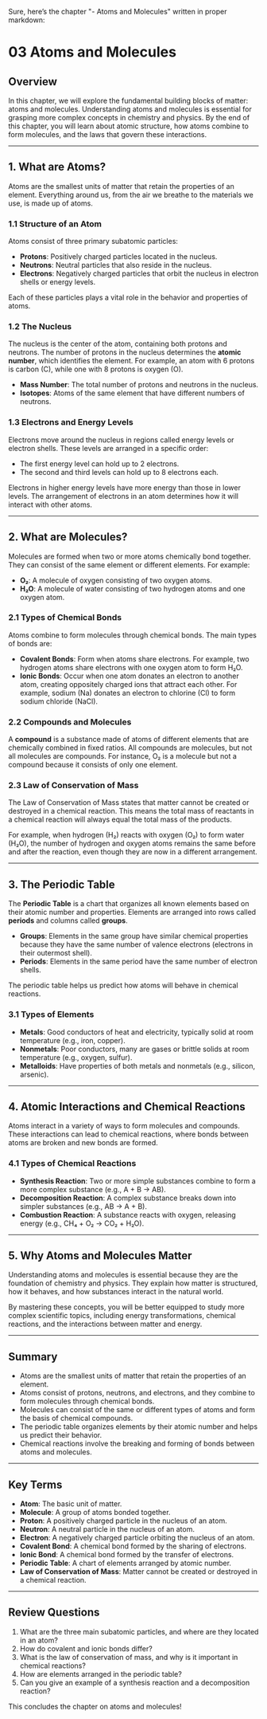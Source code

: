 Sure, here’s the chapter "- Atoms and Molecules" written in proper markdown:

# 03 Atoms and Molecules

## Overview

In this chapter, we will explore the fundamental building blocks of matter: atoms and molecules. Understanding atoms and molecules is essential for grasping more complex concepts in chemistry and physics. By the end of this chapter, you will learn about atomic structure, how atoms combine to form molecules, and the laws that govern these interactions.

---

## 1. What are Atoms?

Atoms are the smallest units of matter that retain the properties of an element. Everything around us, from the air we breathe to the materials we use, is made up of atoms. 

### 1.1 Structure of an Atom

Atoms consist of three primary subatomic particles:
- **Protons**: Positively charged particles located in the nucleus.
- **Neutrons**: Neutral particles that also reside in the nucleus.
- **Electrons**: Negatively charged particles that orbit the nucleus in electron shells or energy levels.

Each of these particles plays a vital role in the behavior and properties of atoms.

### 1.2 The Nucleus

The nucleus is the center of the atom, containing both protons and neutrons. The number of protons in the nucleus determines the **atomic number**, which identifies the element. For example, an atom with 6 protons is carbon (C), while one with 8 protons is oxygen (O).

- **Mass Number**: The total number of protons and neutrons in the nucleus.
- **Isotopes**: Atoms of the same element that have different numbers of neutrons.

### 1.3 Electrons and Energy Levels

Electrons move around the nucleus in regions called energy levels or electron shells. These levels are arranged in a specific order:
- The first energy level can hold up to 2 electrons.
- The second and third levels can hold up to 8 electrons each.

Electrons in higher energy levels have more energy than those in lower levels. The arrangement of electrons in an atom determines how it will interact with other atoms.

---

## 2. What are Molecules?

Molecules are formed when two or more atoms chemically bond together. They can consist of the same element or different elements. For example:
- **O₂**: A molecule of oxygen consisting of two oxygen atoms.
- **H₂O**: A molecule of water consisting of two hydrogen atoms and one oxygen atom.

### 2.1 Types of Chemical Bonds

Atoms combine to form molecules through chemical bonds. The main types of bonds are:

- **Covalent Bonds**: Form when atoms share electrons. For example, two hydrogen atoms share electrons with one oxygen atom to form H₂O.
- **Ionic Bonds**: Occur when one atom donates an electron to another atom, creating oppositely charged ions that attract each other. For example, sodium (Na) donates an electron to chlorine (Cl) to form sodium chloride (NaCl).
  
### 2.2 Compounds and Molecules

A **compound** is a substance made of atoms of different elements that are chemically combined in fixed ratios. All compounds are molecules, but not all molecules are compounds. For instance, O₂ is a molecule but not a compound because it consists of only one element.

### 2.3 Law of Conservation of Mass

The Law of Conservation of Mass states that matter cannot be created or destroyed in a chemical reaction. This means the total mass of reactants in a chemical reaction will always equal the total mass of the products.

For example, when hydrogen (H₂) reacts with oxygen (O₂) to form water (H₂O), the number of hydrogen and oxygen atoms remains the same before and after the reaction, even though they are now in a different arrangement.

---

## 3. The Periodic Table

The **Periodic Table** is a chart that organizes all known elements based on their atomic number and properties. Elements are arranged into rows called **periods** and columns called **groups**.

- **Groups**: Elements in the same group have similar chemical properties because they have the same number of valence electrons (electrons in their outermost shell).
- **Periods**: Elements in the same period have the same number of electron shells.

The periodic table helps us predict how atoms will behave in chemical reactions.

### 3.1 Types of Elements

- **Metals**: Good conductors of heat and electricity, typically solid at room temperature (e.g., iron, copper).
- **Nonmetals**: Poor conductors, many are gases or brittle solids at room temperature (e.g., oxygen, sulfur).
- **Metalloids**: Have properties of both metals and nonmetals (e.g., silicon, arsenic).

---

## 4. Atomic Interactions and Chemical Reactions

Atoms interact in a variety of ways to form molecules and compounds. These interactions can lead to chemical reactions, where bonds between atoms are broken and new bonds are formed.

### 4.1 Types of Chemical Reactions

- **Synthesis Reaction**: Two or more simple substances combine to form a more complex substance (e.g., A + B → AB).
- **Decomposition Reaction**: A complex substance breaks down into simpler substances (e.g., AB → A + B).
- **Combustion Reaction**: A substance reacts with oxygen, releasing energy (e.g., CH₄ + O₂ → CO₂ + H₂O).

---

## 5. Why Atoms and Molecules Matter

Understanding atoms and molecules is essential because they are the foundation of chemistry and physics. They explain how matter is structured, how it behaves, and how substances interact in the natural world.

By mastering these concepts, you will be better equipped to study more complex scientific topics, including energy transformations, chemical reactions, and the interactions between matter and energy.

---

## Summary

- Atoms are the smallest units of matter that retain the properties of an element.
- Atoms consist of protons, neutrons, and electrons, and they combine to form molecules through chemical bonds.
- Molecules can consist of the same or different types of atoms and form the basis of chemical compounds.
- The periodic table organizes elements by their atomic number and helps us predict their behavior.
- Chemical reactions involve the breaking and forming of bonds between atoms and molecules.

---

## Key Terms

- **Atom**: The basic unit of matter.
- **Molecule**: A group of atoms bonded together.
- **Proton**: A positively charged particle in the nucleus of an atom.
- **Neutron**: A neutral particle in the nucleus of an atom.
- **Electron**: A negatively charged particle orbiting the nucleus of an atom.
- **Covalent Bond**: A chemical bond formed by the sharing of electrons.
- **Ionic Bond**: A chemical bond formed by the transfer of electrons.
- **Periodic Table**: A chart of elements arranged by atomic number.
- **Law of Conservation of Mass**: Matter cannot be created or destroyed in a chemical reaction.

---

## Review Questions

1. What are the three main subatomic particles, and where are they located in an atom?
2. How do covalent and ionic bonds differ?
3. What is the law of conservation of mass, and why is it important in chemical reactions?
4. How are elements arranged in the periodic table?
5. Can you give an example of a synthesis reaction and a decomposition reaction?

This concludes the chapter on atoms and molecules!
